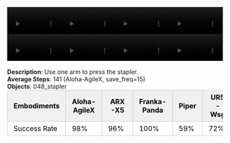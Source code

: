 <!DOCTYPE html>
<html lang="en">
<body>
    <div style="display: flex;">
        <video src="./task_video_clean/press_stapler/aloha-agilex_head.mp4" controls loop muted autoplay style="width: 25%;"></video>
        <video src="./task_video_clean/press_stapler/franka-panda_head.mp4" controls loop muted autoplay style="width: 25%;"></video>
        <video src="./task_video_clean/press_stapler/ARX-X5_head.mp4" controls loop muted autoplay style="width: 25%;"></video>
        <video src="./task_video_clean/press_stapler/ur5-wsg_head.mp4" controls loop muted autoplay style="width: 25%;"></video>
    </div>
    <div style="display: flex;">
        <video src="./task_video_clean/press_stapler/aloha-agilex_world.mp4" controls loop muted autoplay style="width: 25%;"></video>
        <video src="./task_video_clean/press_stapler/franka-panda_world.mp4" controls loop muted autoplay style="width: 25%;"></video>
        <video src="./task_video_clean/press_stapler/ARX-X5_world.mp4" controls loop muted autoplay style="width: 25%;"></video>
        <video src="./task_video_clean/press_stapler/ur5-wsg_world.mp4" controls loop muted autoplay style="width: 25%;"></video>
    </div>
    <br><b>Description</b>: Use one arm to press the stapler.<br>
    <b>Average Steps</b>: 141 (Aloha-AgileX, save_freq=15)<br>
    <b>Objects</b>: 048_stapler<br>
    <table style="margin:0 auto;border-collapse:collapse;width:auto;min-width:180px;background-color:white;">
        <thead>
            <tr style="background:#f0f0f0;">
                <th style="border:1px solid #ccc;padding:6px 14px;color:black;">Embodiments</th>
                <th style="border:1px solid #ccc;padding:6px 14px;color:black;">Aloha-AgileX</th>
                <th style="border:1px solid #ccc;padding:6px 14px;color:black;">ARX-X5</th>
                <th style="border:1px solid #ccc;padding:6px 14px;color:black;">Franka-Panda</th>
                <th style="border:1px solid #ccc;padding:6px 14px;color:black;">Piper</th>
                <th style="border:1px solid #ccc;padding:6px 14px;color:black;">UR5-Wsg</th>
            </tr>
        </thead>
        <tbody>
            <tr style="background:white;">
                <td style="border:1px solid #ccc;padding:6px 14px;color:black;">Success Rate</td>
                <td style="border:1px solid #ccc;padding:6px 14px;color:black;">98%</td>
                <td style="border:1px solid #ccc;padding:6px 14px;color:black;">96%</td>
                <td style="border:1px solid #ccc;padding:6px 14px;color:black;">100%</td>
                <td style="border:1px solid #ccc;padding:6px 14px;color:black;">59%</td>
                <td style="border:1px solid #ccc;padding:6px 14px;color:black;">72%</td>
            </tr>
        </tbody>
    </table>
</body>
</html>
